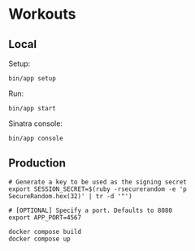 # Workouts

## Local

Setup:

```shell
bin/app setup
```

Run:

```shell
bin/app start
```

Sinatra console:

```shell
bin/app console
```

## Production


```shell
# Generate a key to be used as the signing secret
export SESSION_SECRET=$(ruby -rsecurerandom -e 'p SecureRandom.hex(32)' | tr -d '"')

# [OPTIONAL] Specify a port. Defaults to 8080
export APP_PORT=4567
```

```shell
docker compose build
docker compose up
```
